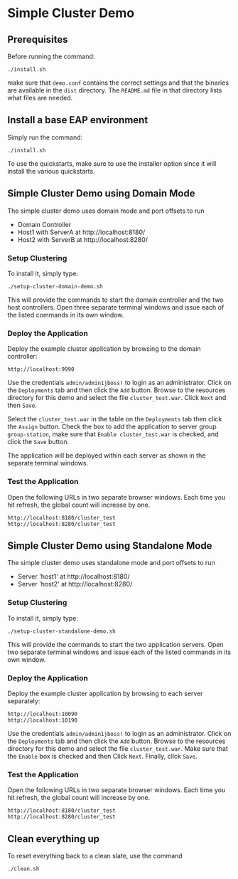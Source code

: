 # Simple Cluster Demo

## Prerequisites

Before running the command:

    ./install.sh

make sure that `demo.conf` contains the correct settings and that
the binaries are available in the `dist` directory.  The `README.md`
file in that directory lists what files are needed.

## Install a base EAP environment

Simply run the command:

    ./install.sh

To use the quickstarts, make sure to use the installer option since
it will install the various quickstarts.

## Simple Cluster Demo using Domain Mode

The simple cluster demo uses domain mode and port offsets to run
* Domain Controller
* Host1 with ServerA at http://localhost:8180/
* Host2 with ServerB at http://localhost:8280/

### Setup Clustering

To install it, simply type:

    ./setup-cluster-domain-demo.sh

This will provide the commands to start the domain controller and
the two host controllers.  Open three separate terminal windows and
issue each of the listed commands in its own window.

### Deploy the Application

Deploy the example cluster application by browsing to the domain
controller:

    http://localhost:9990

Use the credentials `admin/admin1jboss!` to login as an administrator.
Click on the `Deployments` tab and then click the `Add` button.
Browse to the resources directory for this demo and select the file
`cluster_test.war`.  Click `Next` and then `Save`.

Select the `cluster_test.war` in the table on the `Deployments` tab
then click the `Assign` button.  Check the box to add the application
to server group `group-station`, make sure that `Enable cluster_test.war`
is checked, and click the `Save` button.

The application will be deployed within each server as shown in the
separate terminal windows.

### Test the Application

Open the following URLs in two separate browser windows.  Each time
you hit refresh, the global count will increase by one.

    http://localhost:8180/cluster_test
    http://localhost:8280/cluster_test

## Simple Cluster Demo using Standalone Mode

The simple cluster demo uses standalone mode and port offsets to run
* Server 'host1' at http://localhost:8180/
* Server 'host2' at http://localhost:8280/

### Setup Clustering

To install it, simply type:

    ./setup-cluster-standalone-demo.sh

This will provide the commands to start the two application servers.
Open two separate terminal windows and issue each of the listed
commands in its own window.

### Deploy the Application

Deploy the example cluster application by browsing to each server
separately:

    http://localhost:10090
    http://localhost:10190

Use the credentials `admin/admin1jboss!` to login as an administrator.
Click on the `Deployments` tab and then click the `Add` button.
Browse to the resources directory for this demo and select the file
`cluster_test.war`.  Make sure that the `Enable` box is checked and
then Click `Next`.  Finally, click `Save`.

### Test the Application

Open the following URLs in two separate browser windows.  Each time
you hit refresh, the global count will increase by one.

    http://localhost:8180/cluster_test
    http://localhost:8280/cluster_test

## Clean everything up

To reset everything back to a clean slate, use the command

    ./clean.sh

